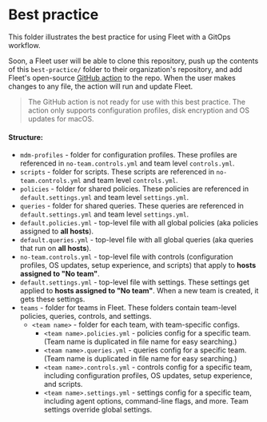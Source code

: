 # Best practice

This folder illustrates the best practice for using Fleet with a GitOps workflow.

Soon, a Fleet user will be able to clone this repository, push up the contents of this `best-practice/` folder to their organization's repository, and add Fleet's open-source [GitHub action](https://github.com/fleetdm/fleet-mdm-gitops) to the repo. When the user makes changes to any file, the action will run and update Fleet.

> The GitHub action is not ready for use with this best practice. The action only supports configuration profiles, disk encryption and OS updates for macOS.

#### Structure:

- `mdm-profiles` - folder for configuration profiles. These profiles are referenced in `no-team.controls.yml` and team level `controls.yml`.
- `scripts` - folder for scripts. These scripts are referenced in `no-team.controls.yml` and team level `controls.yml`.
- `policies` - folder for shared policies. These policies are referenced in `default.settings.yml` and team level `settings.yml`.
- `queries` - folder for shared queries. These queries are referenced in `default.settings.yml` and team level `settings.yml`.
- `default.policies.yml` - top-level file with all global policies (aka policies assigned to **all hosts**).
- `default.queries.yml` - top-level file with all global queries (aka queries that run on **all hosts**).
- `no-team.controls.yml` - top-level file with controls (configuration profiles, OS updates, setup experience, and scripts) that apply to **hosts assigned to "No team"**.
- `default.settings.yml` - top-level file with settings. These settings get applied to **hosts assigned to "No team"**. When a new team is created, it gets these settings.
- `teams` - folder for teams in Fleet. These folders contain team-level policies, queries, controls, and settings.
  - `<team name>` - folder for each team, with team-specific configs.
    - `<team name>.policies.yml` - policies config for a specific team. (Team name is duplicated in file name for easy searching.)
    - `<team name>.queries.yml` - queries config for a specific team. (Team name is duplicated in file name for easy searching.)
    - `<team name>.controls.yml` - controls config for a specific team, including configuration profiles, OS updates, setup experience, and scripts.
    - `<team name>.settings.yml` - settings config for a specific team, including agent options, command-line flags, and more. Team settings override global settings.
